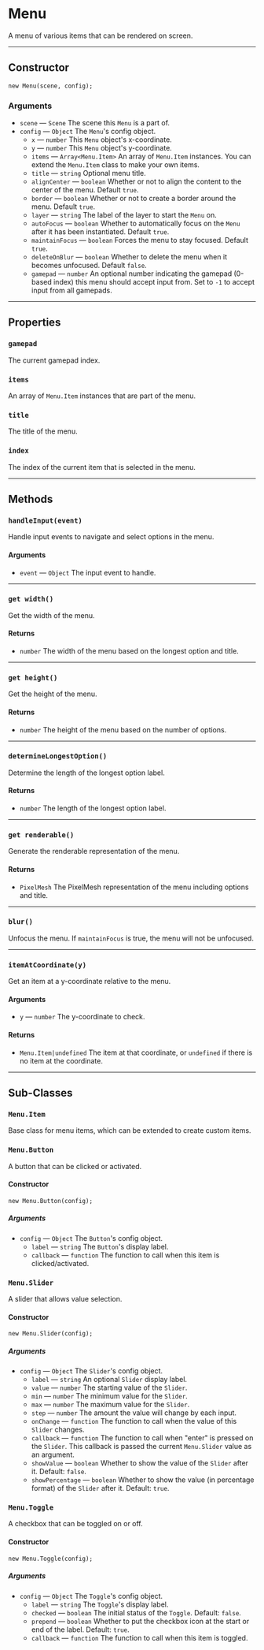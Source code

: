 # Menu

A menu of various items that can be rendered on screen.

---

## Constructor

`new Menu(scene, config);`

### Arguments

- `scene` &mdash; `Scene` The scene this `Menu` is a part of.
- `config` &mdash; `Object` The `Menu`'s config object.
  - `x` &mdash; `number` This `Menu` object's x-coordinate.
  - `y` &mdash; `number` This `Menu` object's y-coordinate.
  - `items` &mdash; `Array<Menu.Item>` An array of `Menu.Item` instances. You can extend the `Menu.Item` class to make your own items.
  - `title` &mdash; `string` Optional menu title.
  - `alignCenter` &mdash; `boolean` Whether or not to align the content to the center of the menu. Default `true`.
  - `border` &mdash; `boolean` Whether or not to create a border around the menu. Default `true`.
  - `layer` &mdash; `string` The label of the layer to start the `Menu` on.
  - `autoFocus` &mdash; `boolean` Whether to automatically focus on the `Menu` after it has been instantiated. Default `true`.
  - `maintainFocus` &mdash; `boolean` Forces the menu to stay focused. Default `true`.
  - `deleteOnBlur` &mdash; `boolean` Whether to delete the menu when it becomes unfocused. Default `false`.
  - `gamepad` &mdash; `number` An optional number indicating the gamepad (0-based index) this menu should accept input from. Set to `-1` to accept input from all gamepads.

---

## Properties

### `gamepad`

The current gamepad index.

### `items`

An array of `Menu.Item` instances that are part of the menu.

### `title`

The title of the menu.

### `index`

The index of the current item that is selected in the menu.

---

## Methods

### `handleInput(event)`

Handle input events to navigate and select options in the menu.

#### Arguments

- `event` &mdash; `Object` The input event to handle.

---

### `get width()`

Get the width of the menu.

#### Returns

- `number` The width of the menu based on the longest option and title.

---

### `get height()`

Get the height of the menu.

#### Returns

- `number` The height of the menu based on the number of options.

---

### `determineLongestOption()`

Determine the length of the longest option label.

#### Returns

- `number` The length of the longest option label.

---

### `get renderable()`

Generate the renderable representation of the menu.

#### Returns

- `PixelMesh` The PixelMesh representation of the menu including options and title.

---

### `blur()`

Unfocus the menu. If `maintainFocus` is true, the menu will not be unfocused.

---

### `itemAtCoordinate(y)`

Get an item at a y-coordinate relative to the menu.

#### Arguments

- `y` &mdash; `number` The y-coordinate to check.

#### Returns

- `Menu.Item|undefined` The item at that coordinate, or `undefined` if there is no item at the coordinate.

---

## Sub-Classes

### `Menu.Item`

Base class for menu items, which can be extended to create custom items.

### `Menu.Button`

A button that can be clicked or activated.

#### Constructor

`new Menu.Button(config);`

##### Arguments

- `config` &mdash; `Object` The `Button`'s config object.
  - `label` &mdash; `string` The `Button`'s display label.
  - `callback` &mdash; `function` The function to call when this item is clicked/activated.

### `Menu.Slider`

A slider that allows value selection.

#### Constructor

`new Menu.Slider(config);`

##### Arguments

- `config` &mdash; `Object` The `Slider`'s config object.
  - `label` &mdash; `string` An optional `Slider` display label.
  - `value` &mdash; `number` The starting value of the `Slider`.
  - `min` &mdash; `number` The minimum value for the `Slider`.
  - `max` &mdash; `number` The maximum value for the `Slider`.
  - `step` &mdash; `number` The amount the value will change by each input.
  - `onChange` &mdash; `function` The function to call when the value of this `Slider` changes.
  - `callback` &mdash; `function` The function to call when "enter" is pressed on the `Slider`. This callback is passed the current `Menu.Slider` value as an argument.
  - `showValue` &mdash; `boolean` Whether to show the value of the `Slider` after it. Default: `false`.
  - `showPercentage` &mdash; `boolean` Whether to show the value (in percentage format) of the `Slider` after it. Default: `true`.

### `Menu.Toggle`

A checkbox that can be toggled on or off.

#### Constructor

`new Menu.Toggle(config);`

##### Arguments

- `config` &mdash; `Object` The `Toggle`'s config object.
  - `label` &mdash; `string` The `Toggle`'s display label.
  - `checked` &mdash; `boolean` The initial status of the `Toggle`. Default: `false`.
  - `prepend` &mdash; `boolean` Whether to put the checkbox icon at the start or end of the label. Default: `true`.
  - `callback` &mdash; `function` The function to call when this item is toggled.
